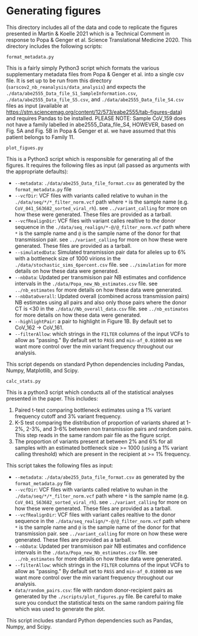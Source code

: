 # Generating figures
This directory includes all of the data and code to replicate the figures presented in Martin & Koelle 2021 which is a Technical Comment in response to Popa & Genger et al. Science Translational Medicine 2020. This directory includes the following scripts:

```
format_metadata.py
```
This is a fairly simply Python3 script which formats the various supplementary metadata files from Popa & Genger et al. into a single csv file. It is set up to be run from this directory (`sarscov2_nb_reanalysis/data_analysis`) and expects the `./data/abe2555_Data_file_S1_SampleInformation.csv`, `./data/abe2555_Data_file_S5.csv`, and `./data/abe2555_Data_file_S4.csv` files as input (available at https://stm.sciencemag.org/content/12/573/eabe2555/tab-figures-data) and requires Pandas to be installed. PLEASE NOTE: Sample CoV_159 does not have a family labelled in abe2555_Data_file_S4, HOWEVER, based on Fig. 5A and Fig. 5B in Popa & Genger et al. we have assumed that this patient belongs to Family 11. 

```
plot_figues.py
```
This is a Python3 script which is responsible for generating all of the figures. It requires the following files as input (all passed as arguments with the appropriate defaults):
* `--metadata`: `./data/abe255_Data_file_format.csv` as generated by the `format_metadata.py` file
* `--vcfDir`: VCF files with variants called relative to wuhan in the `./data/seq/*/*_filter_norm.vcf` path where `*` is the sample name (e.g. `CoV_041_S63682_sorted_viral_rh`). see `../variant_calling` for more on how these were generated. These files are provided as a tarball. 
* `--vcfRealignDir`: VCF files with variant calles realtive to the donor sequence in the `./data/seq_realign/*-@/@_filter_norm.vcf` path where `*` is the sample name and `@` is the sample name of the donor for that transmission pair. see `../variant_calling` for more on how these were generated. These files are provided as a tarball. 
* `--simulatedData`: Simulated transmission pair data for alleles up to 6% with a bottleneck size of 1000 virions in the `./data/stochastic_sims_6percent.csv` file. see `../simulation` for more details on how these data were generated. 
* `--nbData`: Updated per transmisison pair NB estimates and confidence intervals in the `./data/Popa_new_Nb_estimates.csv` file. see `../nb_estimates` for more details on how these data were generated. 
* `--nbDataOverall`: Updated overall (combined across transmission pairs) NB estimates using all pairs and also only those pairs where the donor CT is <30 in the `./data//Nb_overall_data.csv` file. see `../nb_estimates` for more details on how these data were generated. 
* `--highlightPair`: a pair to highlight in Figure 1B. By default set to CoV_162 -> CoV_161. 
* `--filterAllow`: which strings in the `FILTER` columns of the input VCFs to allow as "passing." By default set to `PASS` and `min-af_0.010000` as we want more control over the min variant frequency throughout our analysis. 

This script depends on standard Python dependencies including Pandas, Numpy, Matplotlib, and Scipy. 

```
calc_stats.py
```
This is a python3 script which conducts all of the statistical analyses presented in the paper. This includes:
1. Paired t-test comparing bottleneck estimates using a 1% variant frequency cutoff and 3% variant frequency. 
2. K-S test comparing the distribution of proportion of variants shared at 1-2%, 2-3%, and 3-6% between non transmission pairs and random pairs. This step reads in the same random pair file as the figure script. 
3. The proportion of variants present at between 2% and 6% for all samples with an estimated bottleneck size >= 1000 (using a 1% variant calling threshold) which are present in the recipient at >= 1% frequency. 

This script takes the following files as input: 
* `--metadata`: `./data/abe255_Data_file_format.csv` as generated by the `format_metadata.py` file
* `--vcfDir`: VCF files with variants called relative to wuhan in the `./data/seq/*/*_filter_norm.vcf` path where `*` is the sample name (e.g. `CoV_041_S63682_sorted_viral_rh`). see `../variant_calling` for more on how these were generated. These files are provided as a tarball. 
* `--vcfRealignDir`: VCF files with variant calles realtive to the donor sequence in the `./data/seq_realign/*-@/@_filter_norm.vcf` path where `*` is the sample name and `@` is the sample name of the donor for that transmission pair. see `../variant_calling` for more on how these were generated. These files are provided as a tarball. 
* `--nbData`: Updated per transmisison pair NB estimates and confidence intervals in the `./data/Popa_new_Nb_estimates.csv` file. see `../nb_estimates` for more details on how these data were generated. 
* `--filterAllow`: which strings in the `FILTER` columns of the input VCFs to allow as "passing." By default set to `PASS` and `min-af_0.010000` as we want more control over the min variant frequency throughout our analysis. 
* `data/random_pairs.csv`: file with random donor-recipient pairs as generated by the `./scripts/plot_figures.py` file. Be careful to make sure you conduct the statistical tests on the same random pairing file which was used to generate the plot. 

This script includes standard Python dependencies such as Pandas, Numpy, and Scipy.
